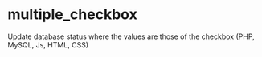 # multiple_checkbox
 Update database status where the values are those of the checkbox (PHP, MySQL, Js, HTML, CSS)

